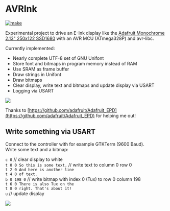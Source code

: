 # AVRInk

[![make](https://github.com/gitdode/avrink/actions/workflows/build.yml/badge.svg)](https://github.com/gitdode/avrink/actions/workflows/build.yml)

Experimental project to drive an E-Ink display like the 
[Adafruit Monochrome 2.13" 250x122 SSD1680](https://www.adafruit.com/product/4197)
with an AVR MCU (ATmega328P) and avr-libc.  

Currently implemented:

* Nearly complete UTF-8 set of GNU Unifont
* Store font and bitmaps in program memory instead of RAM
* Use SRAM as frame buffer
* Draw strings in Unifont
* Draw bitmaps
* Clear display, write text and bitmaps and update display via USART
* Logging via USART

<img src="https://luniks.net/other/AVRInk-06.jpg"/>

Thanks to [https://github.com/adafruit/Adafruit_EPD](https://github.com/adafruit/Adafruit_EPD)
for helping me out!

## Write something via USART

Connect to the controller with for example GTKTerm (9600 Baud).  
Write some text and a bitmap:

`c 0` // clear display to white  
`t 0 0 So this is some text.` // write text to column 0 row 0  
`t 2 0 And here is another line`  
`t 4 0 of text.`  
`b 0 198 0` // write bitmap with index 0 (Tux) to row 0 column 198  
`t 6 0 There is also Tux on the`  
`t 8 0 right. That's about it!`  
`u` // update display  

<img src="https://luniks.net/other/AVRInk-08.jpg"/>
